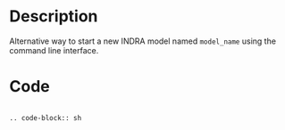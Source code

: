 # Description
Alternative way to start a new INDRA model named `model_name` using the command line interface.

# Code
```

.. code-block:: sh


```
